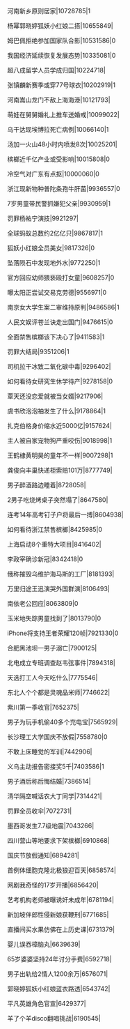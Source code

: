 河南新乡原则居家|10728785|1

杨幂郭晓婷狐妖小红娘二搭|10655849|

姆巴佩拒绝参加国家队合影|10531586|0

我国经济延续恢复发展态势|10335081|0

超八成留学人员学成归国|10224718|

张镇麟新赛季或穿77号球衣|10202919|1

河南嵩山龙门不敌上海海港|10121793|

萌娃在舅舅婚礼上推车送婚戒|10099022|

乌干达现埃博拉死亡病例|10066140|1

汤加一火山48小时内喷发8次|10025201|

槟榔近千亿产业或受影响|10015808|0

冷空气对广东有点抠|10000060|0

浙江现新物种普陀条孢牛肝菌|9936557|0

7岁男童带民警抓嫌犯父亲|9930959|1

罚罪杨祐宁演技|9921297|

全球蚂蚁总数约2亿亿只|9867817|1

狐妖小红娘全员美女|9817326|0

坠落陨石中发现地外水|9772250|1

官方回应幼师猥亵殴打女童|9608257|0

曝太阳正尝试交易克劳德|9556971|0

南京女大学生案二审维持原判|9486586|1

人民文娱评苍兰诀走出国门|9476615|0

全面禁售槟榔该下决心了|9411583|1

罚罪大结局|9351206|1

司机拉干冰致二氧化碳中毒|9296402|

如何看待女研究生休学待产|9278158|0

覃天还没恋爱就被当女婿|9217906|

虞书欣泡泡袖发生了什么|9178864|1

扎克伯格身价缩水近5000亿|9157624|

主人被自家宠物狗严重咬伤|9018998|1

王鹤棣黄明昊的童年不一样|9007298|1

龚俊向丰巢快递柜索赔101万|8777749|

男子醉酒路边睡着|8728058|

2男子吃烧烤桌子突然塌了|8647580|

连考14年高考钉子户将最后一搏|8604938|

如何看待浙江禁售槟榔|8425985|0

上海启动8个重特大项目|8416402|

李政宰确诊新冠|8342418|0

俄称摧毁乌维护海马斯的工厂|8181393|

万里归途王迅演哭外国群演|8106493|

南依老公回应|8063809|0

玉米地失踪男童找到了|8013790|0

iPhone将支持王者荣耀120帧|7921330|0

合肥黑池坝一男子溺亡|7900125|

北电成立专班调查赵韦弦事件|7894318|

天选打工人今天吃什么|7775546|

东北人个个都是灵魂品米师|7746622|

紫川第一季收官|7652375|

男子为玩手机偷40多个充电宝|7565929|

长沙理工大学国庆不放假|7558780|0

不敢上床睡觉的军训|7442906|

义乌主动报告密接奖5千|7403586|1

男子酒后称后悔结婚|7386514|

清华隔空喊话农大丁同学|7314421|

罚罪全员收伞|7072731|

墨西哥发生7.7级地震|7043266|

四川营山等地要求下架槟榔|6910868|

国庆节放假通知|6894281|

首例体细胞克隆北极狼迎百天|6858574|

网剧我奇怪的17岁开播|6856420|

艺考机构老师被曝诱奸未成年|6781194|

新加坡伴郎性侵新娘获鞭刑|6771685|

直播间买水果仿佛在上历史课|6731379|

婴儿误吞樟脑丸|6639639|

65岁婆婆坚持24年讨分手费|6592718|

男子出轨给2情人1200余万|6576071|

郭晓婷狐妖小红娘蓝衣路透|6543742|

平凡英雄角色官宣|6429377|

羊了个羊disco翻唱挑战|6190545|

